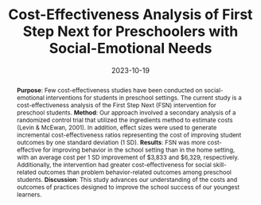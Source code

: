---
title: "Cost-Effectiveness Analysis of First Step Next for Preschoolers with Social-Emotional Needs"
authors:
- AJ Frey
- JW Small
- B Zhang
- S Bates
- MR Kuklinski
- HM Walker
- EG Feil
date: "2023-10-19"
doi: "https://doi.org/10.1177/10497315231208400"

publication_types: ["2"]

publication: "*Research on Social Work Practice*"
abstract: "**Purpose**: Few cost-effectiveness studies have been conducted on social-emotional interventions for students in preschool settings. The current study is a cost-effectiveness analysis of the First Step Next (FSN) intervention for preschool students. **Method**: Our approach involved a secondary analysis of a randomized control trial that utilized the ingredients method to estimate costs (Levin & McEwan, 2001). In addition, effect sizes were used to generate incremental cost-effectiveness ratios representing the cost of improving student outcomes by one standard deviation (1 SD). **Results**: FSN was more cost-effective for improving behavior in the school setting than in the home setting, with an average cost per 1 SD improvement of $3,833 and $6,329, respectively. Additionally, the intervention had greater cost-effectiveness for social skill-related outcomes than problem behavior-related outcomes among preschool students. **Discussion**: This study advances our understanding of the costs and outcomes of practices designed to improve the school success of our youngest learners."

---